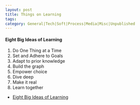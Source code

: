 ```yaml
---
layout: post
title: Things on Learning
tags: 
category: General|Tech|Soft|Process|Media|Misc|Unpublished
---
```


#### Eight Big Ideas of Learning

1. Do One Thing at a Time  
2. Set and Adhere to Goals  
3. Adapt to prior knowledge  
4. Build the graph  
5. Empower choice  
6. Dive deep  
7. Make it real  
8. Learn together  

- [Eight Big Ideas of Learning](https://stories.sagefy.org/eight-big-ideas-of-learning-tl-dr-edition-95302c848d87)
